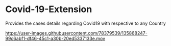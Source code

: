 # Covid-19-Extension
Provides the cases details regarding Covid19 with respective to any Country


https://user-images.githubusercontent.com/78379539/135868247-99c6abf1-df46-45c1-a30b-20ed5337133e.mov

